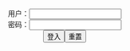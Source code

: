 <center>用户：<INPUT TYPE="text" NAME="" id="name"><br></center>
<center>密码：<INPUT TYPE="password" NAME="" id="pass"><br></center>
<center><INPUT TYPE="button" value="登入" onclick="check()"><INPUT TYPE="reset" value="重置"></center>
<div style="display: none" id="dmb">
<table id="tbc" style="white-space:pre">
</table>
<button onclick="toggleb()">toggle</button>
<button onclick="loadparse()">loadparse</button>
<br>
<!-- 🌸<br>🍅-　-🍑<hr>🍀 --><textarea rows="30" cols="100" style="display: none" id="tar">

| Artist | Akisora | アーティスト | 秋空 - エロ２次画像
https://ja.hentai-img.com/image/-artist--akisora-----5/

https://static13.hentai-img.com/upload/20210930/791/809585/p=700/5.jpg
https://static13.hentai-img.com/upload/20210930/791/809585/p=700/25.jpg
https://static13.hentai-img.com/upload/20210930/791/809585/p=700/26.jpg
https://static13.hentai-img.com/upload/20210930/791/809585/p=700/27.jpg
https://static13.hentai-img.com/upload/20210930/791/809585/p=700/28.jpg
https://static13.hentai-img.com/upload/20210930/791/809585/p=700/29.jpg
https://static13.hentai-img.com/upload/20210930/791/809585/p=700/30.jpg

2021/10/2下午4:09:57

[FFXIV] VersK screenshots & edits - エロ２次画像
https://ja.hentai-img.com/image/ffxiv-versk-screenshots--edits-21/

https://static13.hentai-img.com/upload/20210929/791/809393/p=700/3.jpg

2021/10/2下午2:57:29

Hucow Farms Vol 5 - Down On The Farm (Ongoing) - エロ２次画像
https://ja.hentai-img.com/image/hucow-farms-vol-5-down-on-the-farm-ongoing-11/

https://static13.hentai-img.com/upload/20210930/791/809510/p=700/8.jpg
https://static13.hentai-img.com/upload/20210930/791/809510/p=700/9.jpg
https://static13.hentai-img.com/upload/20210930/791/809510/p=700/26.jpg
https://static13.hentai-img.com/upload/20210930/791/809510/p=700/33.jpg
https://static13.hentai-img.com/upload/20210930/791/809510/p=700/37.jpg
https://static13.hentai-img.com/upload/20210930/791/809510/p=700/40.jpg
https://static13.hentai-img.com/upload/20210930/791/809510/p=700/41.jpg
https://static13.hentai-img.com/upload/20210930/791/809510/p=700/43.jpg
https://static13.hentai-img.com/upload/20210930/791/809510/p=700/44.jpg
https://static13.hentai-img.com/upload/20210930/791/809510/p=700/45.jpg

2021/10/2下午2:55:29

お隣の母娘を石化させてレイプするAVが登場してしまう - エロコスプレ
https://ja.hentai-cosplays.com/image/av-that-petrifies-the-mother-and-daughter-next-door-and-rapes-appears/

https://static8.porn-images-xxx.com/upload/20210303/905/926186/p=700/17.jpg
https://static8.porn-images-xxx.com/upload/20210303/905/926186/p=700/18.jpg
https://static8.porn-images-xxx.com/upload/20210303/905/926186/p=700/19.jpg
https://static8.porn-images-xxx.com/upload/20210303/905/926186/p=700/20.jpg

2021/10/2下午3:00:12

[ArtGravia] vol.295 Jangjoo - エロコスプレ
https://ja.hentai-cosplays.com/image/artgravia-vol295-jangjoo/

https://static5.hentai-cosplays.com/upload/20210730/234/238742/p=700/1.jpeg
https://static5.hentai-cosplays.com/upload/20210730/234/238742/p=700/85.jpg

2021/10/2下午2:20:40

[ArtGravia] vol.268 Kang Inkyung - エロコスプレ
https://ja.hentai-cosplays.com/image/artgravia-vol268-kang-inkyung/

https://static5.hentai-cosplays.com/upload/20210720/230/234549/p=700/81.jpg
https://static5.hentai-cosplays.com/upload/20210720/230/234549/p=700/82.jpg
https://static5.hentai-cosplays.com/upload/20210720/230/234549/p=700/87.jpg
https://static5.hentai-cosplays.com/upload/20210720/230/234549/p=700/90.jpeg

2021/10/2下午2:22:33

[ArtGravia] vol.086 Kang Inkyung - エロコスプレ
https://ja.hentai-cosplays.com/image/artgravia-vol086-kang-inkyung/

https://static5.hentai-cosplays.com/upload/20210721/230/234699/p=700/19.jpg
https://static5.hentai-cosplays.com/upload/20210721/230/234699/p=700/20.jpg
https://static5.hentai-cosplays.com/upload/20210721/230/234699/p=700/21.jpg
https://static5.hentai-cosplays.com/upload/20210721/230/234699/p=700/33.jpg

2021/10/2下午2:30:38

Kitkat Cosplay9 - Honoka - エロコスプレ
https://ja.hentai-cosplays.com/image/kitkat-cosplay9-honoka/

https://static5.hentai-cosplays.com/upload/20211002/241/245979/p=700/1.jpg
https://static5.hentai-cosplays.com/upload/20211002/241/245979/p=700/25.jpg

2021/10/2下午9:41:01

Byoru - エロコスプレ
https://ja.hentai-cosplays.com/image/byoru/

https://static5.hentai-cosplays.com/upload/20210930/240/245361/p=700/1.jpg
https://static5.hentai-cosplays.com/upload/20210930/240/245361/p=700/142.jpg

2021/10/2下午2:00:24

ブルマ女子のおいしそうな尻画像 part5 - ３次エロ画像 - エロ画像
https://ja.porn-images-xxx.com/image/bulma-girls-delicious-ass-image-part5/

https://static8.porn-images-xxx.com/upload/20210323/908/929182/p=700/3.jpg

2021/9/26下午4:11:35

Megumi Koneko & Gumiho Arts - Racing Queen Atago & Takao - エロコスプレ
https://ja.hentai-cosplays.com/image/megumi-koneko--gumiho-arts-racing-queen-atago--takao/

https://static3.hentai-cosplays.com/upload/20210115/207/210956/p=700/1.jpg

2021/10/2下午2:05:25

[翰耐] Prinz Eugen | 歐根親王 (Azur Lane) [翰耐] プリンツオイゲン (アズールレーン) - エロコスプレ
https://ja.hentai-cosplays.com/image/-prinz-eugen---azur-lane---/

https://static2.hentai-cosplays.com/upload/20200916/176/179201/p=700/1.jpg
https://static2.hentai-cosplays.com/upload/20200916/176/179201/p=700/19.jpg

2021/10/2下午2:11:06

HaneAme - Gangut (Azur Lane) - エロコスプレ
https://ja.hentai-cosplays.com/image/haneame-gangut-azur-lane/

https://static5.hentai-cosplays.com/upload/20210730/234/238705/p=700/1.jpg
https://static5.hentai-cosplays.com/upload/20210730/234/238705/p=700/11.jpg

2021/10/2下午2:01:55

[Azami] Azur Lane Prinz Heinrich (Azur Lane) [Azami] アズールレーン - プリンツ・ハインリヒ ( アズールレーン) - エロコスプレ
https://ja.hentai-cosplays.com/image/azami-azur-lane-prinz-heinrich-azur-lane-azami----/

https://static4.hentai-cosplays.com/upload/20210308/210/214156/p=700/1.jpg
https://static4.hentai-cosplays.com/upload/20210308/210/214156/p=700/21.jpg

2021/10/2下午2:08:45

Helly Valentine - Tifa Bunny Maid - エロコスプレ
https://ja.hentai-cosplays.com/image/helly-valentine-tifa-bunny-maid/

https://static5.hentai-cosplays.com/upload/20210730/234/238706/p=700/1.jpg
https://static5.hentai-cosplays.com/upload/20210730/234/238706/p=700/3.jpg
https://static5.hentai-cosplays.com/upload/20210730/234/238706/p=700/9.jpg
https://static5.hentai-cosplays.com/upload/20210730/234/238706/p=700/16.jpg

2021/10/2下午2:14:24

【肉団子】七つの大罪ディアンヌが野外で淫らな姿に！お●ぱい丸出しなんですけどwwww【画像36枚】 - エロコスプレ
https://ja.hentai-cosplays.com/image/meatballs-field-with-seven-deadly-sins-diane-really-horny-your-boobs-bare-i-wwww-36-images/

https://static.porn-images-xxx.com/upload/20160608/11/10404/p=700/1.jpg
https://static.porn-images-xxx.com/upload/20160608/11/10404/p=700/36.jpg

2021/10/2下午3:42:58

あきとん part 71 - エロコスプレ
https://ja.hentai-cosplays.com/image/akiton-71/

https://static.hentai-cosplays.com/upload/20160202/10/10156/p=700/1.jpg
https://static.hentai-cosplays.com/upload/20160202/10/10156/p=700/12.jpg

2021/10/2下午3:33:19

人気過激レイヤーあきとんが動くとすぐマ●コ出ちゃう変態衣装でアヘ顔Wピースww - ３次エロ画像 - エロ画像
https://ja.porn-images-xxx.com/image/popular-radical-layer-perforated-will-move-soon-ma-ko-ahegao-face-w-pieces-ww-in-kinky-outfits-when-i/

https://static.porn-images-xxx.com/upload/20170226/206/209988/p=700/1.jpg
https://static.porn-images-xxx.com/upload/20170226/206/209988/p=700/25.jpg

2021/10/2下午3:50:43

なごやのめすぶた ふたばえみる - エロコスプレ
https://ja.hentai-cosplays.com/image/--39/

https://static.hentai-cosplays.com/upload/20110624/3/2975/p=700/1.jpg
https://static.hentai-cosplays.com/upload/20110624/3/2975/p=700/179.jpg

2021/10/2下午3:39:47

[Dotechin Hanbaisho (Yui Okada)]Touhou Piston-grandprix! [どてちん販売所(岡田ゆい)]東方ピストングランプリ！超高速ピストンでアナルもお○んこもお腹が痙攣するまで逝っちゃって！！ - エロコスプレ
https://ja.hentai-cosplays.com/image/dotechin-hanbaisho-yui-okadatouhou-piston-grandprix-/

https://static.hentai-cosplays.com/upload/20151009/6/5972/p=700/1.jpg
https://static.hentai-cosplays.com/upload/20151009/6/5972/p=700/123.jpg

2021/10/2下午3:44:47

祈雪 part 3 - エロコスプレ
https://ja.hentai-cosplays.com/image/inori-yuki-3/

https://static.hentai-cosplays.com/upload/20160203/12/11523/p=700/1.jpg
https://static.hentai-cosplays.com/upload/20160203/12/11523/p=700/12.jpg

2021/10/2下午3:41:35

ZONE 00 Okino Mayoko Cosplay By Koyuki - エロコスプレ
https://ja.hentai-cosplays.com/image/zone-00-okino-mayoko-cosplay-by-koyuki/

https://static.hentai-cosplays.com/upload/20160722/22/22528/p=700/5.jpg
https://static.hentai-cosplays.com/upload/20160722/22/22528/p=700/7.jpg
https://static.hentai-cosplays.com/upload/20160722/22/22528/p=700/93.jpg

2021/10/2下午3:48:51

[HiyoHiyo Club (Hiyo Nishizuku)] Hiyokura Second Dream [ひよひよくらぶ (丹雫ひよ)]ひよくらセカンドドリーム - エロコスプレ
https://ja.hentai-cosplays.com/image/hiyohiyo-club-hiyo-nishizuku-hiyokura-second-dream--/

https://static.hentai-cosplays.com/upload/20160724/23/22684/p=700/1.jpg
https://static.hentai-cosplays.com/upload/20160724/23/22684/p=700/358.jpg

2021/10/2下午3:33:57

日暮りんさんのパンツから透けるパイパンがエロいナースメイド姿の画像 - エロコスプレ
https://ja.hentai-cosplays.com/image/nippori-froms-panties-see-through-shaved-pussy-erotic-or-nursemaid-sight-picture/

https://static.hentai-cosplays.com/upload/20140822/15/15215/p=700/1.jpg
https://static.hentai-cosplays.com/upload/20140822/15/15215/p=700/64.jpg

2021/10/2下午3:29:34

「脱ぐしかできません…」AV女優、アイドルにも慣れなかった哀... - ３次エロ画像 - エロ画像
https://ja.porn-images-xxx.com/image/take-off-you-can-only-av-actress-ai-wasnt-even-at-idle/

https://static.porn-images-xxx.com/upload/20160807/66/66592/p=700/1.jpg
https://static.porn-images-xxx.com/upload/20160807/66/66592/p=700/3.jpg
https://static.porn-images-xxx.com/upload/20160807/66/66592/p=700/4.jpg
https://static.porn-images-xxx.com/upload/20160807/66/66592/p=700/9.jpg
https://static.porn-images-xxx.com/upload/20160807/66/66592/p=700/11.jpg
https://static.porn-images-xxx.com/upload/20160807/66/66592/p=700/12.jpg
https://static.porn-images-xxx.com/upload/20160807/66/66592/p=700/25.jpg
https://static.porn-images-xxx.com/upload/20160807/66/66592/p=700/30.jpg
2021/10/2下午4:19:06

(コスプレ) [Flower Net(Mizuki Akira)] Black＆White (コスプレ) [FLOWER NET] Black＆White - エロコスプレ
https://ja.hentai-cosplays.com/image/-flower-netmizuki-akira-blackwhite--flower-net-blackwhite/

https://static.hentai-cosplays.com/upload/20101001/4/3588/p=700/4.jpg
https://static.hentai-cosplays.com/upload/20101001/4/3588/p=700/219.jpg

2021/10/2下午3:37:22

【十六夜咲夜】東方コスプレ大好きな”由愛可奈”の咲夜コスが過激【エロ画像24枚】 - エロコスプレ
https://ja.hentai-cosplays.com/image/izayoi-sakuya-eastern-costume-favorite-yuki-love-kanako-of-sakuyas-kos-radical-24-erotic-images/

https://static.porn-images-xxx.com/upload/20160609/18/17676/p=700/1.jpg
https://static.porn-images-xxx.com/upload/20160609/18/17676/p=700/9.jpg
https://static.porn-images-xxx.com/upload/20160609/18/17676/p=700/13.jpg

2021/10/2下午3:30:15

[Yomiya] Takao, racing ver. (Azur Lane) [醉宮 Yomiya] Takao, racing ver. (アズールレーン) - エロコスプレ
https://ja.hentai-cosplays.com/image/yomiya-takao-racing-ver-azur-lane--yomiya-takao-racing-ver-/

https://static4.hentai-cosplays.com/upload/20210623/228/232467/p=700/3.jpg

2021/10/2下午2:02:59

アニメに出てくる制服コスプレしてるエロ画像 part5 - エロコスプレ
https://ja.hentai-cosplays.com/image/cosplay-in-anime-uniform-erotic-pictures-part5/

https://static3.porn-images-xxx.com/upload/20180523/555/567731/p=700/1.jpg
https://static3.porn-images-xxx.com/upload/20180523/555/567731/p=700/2.jpg
https://static3.porn-images-xxx.com/upload/20180523/555/567731/p=700/7.jpg
https://static3.porn-images-xxx.com/upload/20180523/555/567731/p=700/12.jpg
https://static3.porn-images-xxx.com/upload/20180523/555/567731/p=700/13.jpg
https://static3.porn-images-xxx.com/upload/20180523/555/567731/p=700/24.jpg
https://static3.porn-images-xxx.com/upload/20180523/555/567731/p=700/31.jpg

2021/10/2下午3:10:08

身体を美しくエロく締め上げた、魅惑のボンデージ画像 Vol.4 - エロコスプレ
https://ja.hentai-cosplays.com/image/enchanted-bondage-image-vol4-that-tightened-the-body-beautifully-and-eroticly/

https://static9.porn-images-xxx.com/upload/20210923/931/953100/p=700/1.jpg
https://static9.porn-images-xxx.com/upload/20210923/931/953100/p=700/3.jpg
https://static9.porn-images-xxx.com/upload/20210923/931/953100/p=700/7.jpg
https://static9.porn-images-xxx.com/upload/20210923/931/953100/p=700/10.jpg
https://static9.porn-images-xxx.com/upload/20210923/931/953100/p=700/51.jpg
https://static9.porn-images-xxx.com/upload/20210923/931/953100/p=700/53.jpg
https://static9.porn-images-xxx.com/upload/20210923/931/953100/p=700/54.jpg
https://static9.porn-images-xxx.com/upload/20210923/931/953100/p=700/59.jpg

2021/10/2下午3:56:00

身体を美しくエロく締め上げた、魅惑のボンデージ画像 50枚 - エロコスプレ
https://ja.hentai-cosplays.com/image/the-body-was-beautifully-erotic-enchanted-bondage-image-50-sheets/

https://static7.porn-images-xxx.com/upload/20201028/842/861839/p=700/1.jpg
https://static7.porn-images-xxx.com/upload/20201028/842/861839/p=700/2.jpg
https://static7.porn-images-xxx.com/upload/20201028/842/861839/p=700/3.jpg
https://static7.porn-images-xxx.com/upload/20201028/842/861839/p=700/5.jpg
https://static7.porn-images-xxx.com/upload/20201028/842/861839/p=700/10.jpg
https://static7.porn-images-xxx.com/upload/20201028/842/861839/p=700/63.jpg

2021/10/2下午3:58:51

小丁 - 写真合集 - エロコスプレ
https://ja.hentai-cosplays.com/image/--384/

https://static2.hentai-cosplays.com/upload/20200417/163/166643/p=700/2.jpg

2021/10/2下午3:08:14

【エロい！】パンツ！マン筋がとてもスケベなエロ画像 4 - ３次エロ画像 - エロ画像
https://ja.porn-images-xxx.com/image/erotic--pants-very-perverted-man-is-erotic-pictures-4/

https://static.porn-images-xxx.com/upload/20160610/24/24255/p=700/1.jpg
https://static.porn-images-xxx.com/upload/20160610/24/24255/p=700/4.jpg
https://static.porn-images-xxx.com/upload/20160610/24/24255/p=700/23.jpg

2021/10/2下午4:06:54

Octokuro - Compulsive Gambler Orgy - エロコスプレ
https://ja.hentai-cosplays.com/image/octokuro-compulsive-gambler-orgy/

https://static5.hentai-cosplays.com/upload/20210906/238/243195/p=700/2.jpg
https://static5.hentai-cosplays.com/upload/20210906/238/243195/p=700/39.jpg

https://static.porn-images-xxx.com/upload/20160614/35/35793/p=700/1.jpg
https://static.porn-images-xxx.com/upload/20160613/34/34717/p=700/1.jpg
https://static.porn-images-xxx.com/upload/20160731/53/53996/p=700/1.jpg
https://static.porn-images-xxx.com/upload/20160807/65/66414/p=700/1.jpg
https://static.porn-images-xxx.com/upload/20160810/68/69052/p=700/1.jpg

2021/10/2下午4:12:16

【やわらかいカラダフェチ】体操をやってた女のエロ画像を集... - ３次エロ画像 - エロ画像
https://ja.porn-images-xxx.com/image/soft-caladfeci-is-a-collection-of-erotic-images-of-women-doing-gymnastics/

https://static.porn-images-xxx.com/upload/20160810/67/68430/p=700/4.jpg

[BLUECAKE] PINK ONI - YEEUN - エロコスプレ
https://ja.hentai-cosplays.com/image/bluecake-pink-oni-yeeun/

https://static5.hentai-cosplays.com/upload/20211002/241/245970/p=700/98.jpg

2021/10/2下午9:39:47

g产抖音，CreamPie
https://s3t3d2y7.ackcdn.net/library/742358/5a4e392b953a9acc675d070e6a82250369bbeacc.mp4
https://s3t3d2y7.ackcdn.net/library/742358/8dcae0f8a1881d4b82d8ad586137a694782abeaf.jpg
https://s3t3d2y7.ackcdn.net/library/751972/0cb93bc22e1ff75799090de6511be82ef7600b19.jpg
https://s3t3d2y7.ackcdn.net/library/751972/b72b52ea2bed6370ba7e184a8ba30135089ececd.jpg

</textarea><!-- 🍀<br>🍑-　-🍅<hr>🌸 -->
</div>

<script src="https://cdn.jsdelivr.net/npm/jquery@3.5.1/dist/jquery.min.js"></script>

<link rel="stylesheet" href="https://cdn.jsdelivr.net/gh/fancyapps/fancybox@3.5.7/dist/jquery.fancybox.min.css" />
<script src="https://cdn.jsdelivr.net/gh/fancyapps/fancybox@3.5.7/dist/jquery.fancybox.min.js"></script>

<script type="text/javascript">

var __urlRegex = /(\b(https?|ftp|file):\/\/[-A-Z0-9+&@#\/%?=~_|!:,.;]*[-A-Z0-9+&@#\/%=~_|])/ig;
var __imgRegex = /\.(?:jpe?g|gif|png)$/i;

loadparse();

function parseURL($string){

    var exp = __urlRegex;
    return $string.replace(exp,function(match){
            __imgRegex.lastIndex=0;
            if(__imgRegex.test(match)){
                return '<a data-fancybox="gallery" href="' + match.replace("/p=700", "")
                 + '"><img src="' + match.replace("/p=700", "/p=160x200")+'" width="64"></a>';
            }
            else{
                return '<a href="' + match + '" target="_blank">' + match + '</a>';
            }
        }
    );
}

function loadparse() {
  tbc.innerHTML = parseURL(tar.value);
}

function check(){
  var name=document.getElementById("name").value;
  var pass=document.getElementById("pass").value;
  if(name==!/[^\s]/.test(new Date().getTime()) && pass==String.fromCharCode(window.atob("MTIx"))){
    document.getElementById("dmb").style.display=""
  }else{
  }
}

function toggleb() {
  var x = document.getElementById("tar");
  if (x.style.display === "none") {
    x.style.display = "";
  } else {
    x.style.display = "none";
  }
}

</script>
